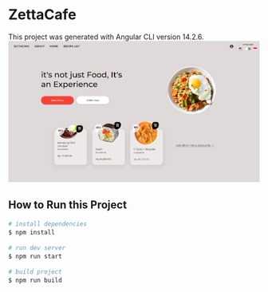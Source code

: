 # ZettaCafe

This project was generated with Angular CLI  version 14.2.6.
![](zettacafe-v1.0.0.png)

## How to Run this Project

``` bash
# install dependencies
$ npm install
```

``` bash
# run dev server
$ npm run start
```

``` bash
# build project
$ npm run build
```
